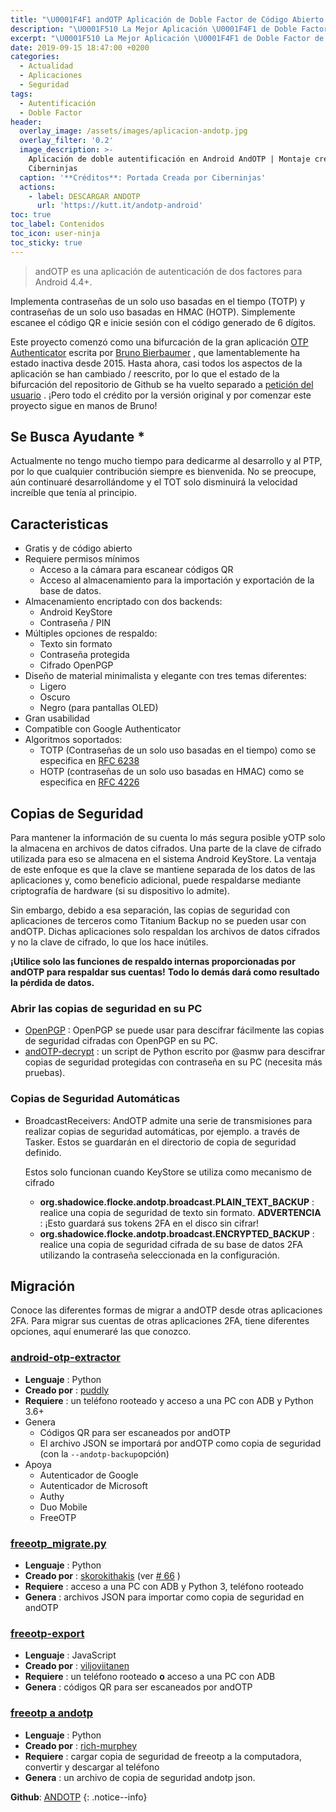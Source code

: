 ```yaml
---
title: "\U0001F4F1 andOTP Aplicación de Doble Factor de Código Abierto para Android"
description: "\U0001F510 La Mejor Aplicación \U0001F4F1 de Doble Factor de Código Abierto para Android"
excerpt: "\U0001F510 La Mejor Aplicación \U0001F4F1 de Doble Factor de Código Abierto para Android"
date: 2019-09-15 18:47:00 +0200
categories:
  - Actualidad
  - Aplicaciones
  - Seguridad
tags:
  - Autentificación
  - Doble Factor
header:
  overlay_image: /assets/images/aplicacion-andotp.jpg
  overlay_filter: '0.2'
  image_description: >-
    Aplicación de doble autentificación en Android AndOTP | Montaje creado por
    Ciberninjas
  caption: '**Créditos**: Portada Creada por Ciberninjas'
  actions:
    - label: DESCARGAR ANDOTP
      url: 'https://kutt.it/andotp-android'
toc: true
toc_label: Contenidos
toc_icon: user-ninja
toc_sticky: true
---
```


> andOTP es una aplicaci&oacute;n de autenticaci&oacute;n de dos factores para Android 4.4+.

Implementa contrase&ntilde;as de un solo uso basadas en el tiempo (TOTP) y contrase&ntilde;as de un solo uso basadas en HMAC (HOTP). Simplemente escanee el c&oacute;digo QR e inicie sesi&oacute;n con el c&oacute;digo generado de 6 d&iacute;gitos.

Este proyecto comenz&oacute; como una bifurcaci&oacute;n de la gran aplicaci&oacute;n [OTP Authenticator](https://github.com/0xbb/otp-authenticator) escrita por [Bruno Bierbaumer](https://github.com/0xbb) , que lamentablemente ha estado inactiva desde 2015. Hasta ahora, casi todos los aspectos de la aplicaci&oacute;n se han cambiado / reescrito, por lo que el estado de la bifurcaci&oacute;n del repositorio de Github se ha vuelto separado a [petici&oacute;n del usuario](https://github.com/andOTP/andOTP/issues/145) . &iexcl;Pero todo el cr&eacute;dito por la versi&oacute;n original y por comenzar este proyecto sigue en manos de Bruno\!

## Se Busca Ayudante \*

Actualmente no tengo mucho tiempo para dedicarme al desarrollo y al PTP, por lo que cualquier contribuci&oacute;n siempre es bienvenida. No se preocupe, a&uacute;n continuar&eacute; desarroll&aacute;ndome y el TOT solo disminuir&aacute; la velocidad incre&iacute;ble que ten&iacute;a al principio.

## Caracteristicas

* Gratis y de c&oacute;digo abierto
* Requiere permisos m&iacute;nimos
  * Acceso a la c&aacute;mara para escanear c&oacute;digos QR
  * Acceso al almacenamiento para la importaci&oacute;n y exportaci&oacute;n de la base de datos.
* Almacenamiento encriptado con dos backends:
  * Android KeyStore
  * Contrase&ntilde;a / PIN
* M&uacute;ltiples opciones de respaldo:
  * Texto sin formato
  * Contrase&ntilde;a protegida
  * Cifrado OpenPGP
* Dise&ntilde;o de material minimalista y elegante con tres temas diferentes:
  * Ligero
  * Oscuro
  * Negro (para pantallas OLED)
* Gran usabilidad
* Compatible con Google Authenticator
* Algoritmos soportados:
  * TOTP (Contrase&ntilde;as de un solo uso basadas en el tiempo) como se especifica en [RFC 6238](https://tools.ietf.org/html/rfc6238)
  * HOTP (contrase&ntilde;as de un solo uso basadas en HMAC) como se especifica en [RFC 4226](https://tools.ietf.org/html/rfc4226)

## Copias de Seguridad

Para mantener la informaci&oacute;n de su cuenta lo m&aacute;s segura posible yOTP solo la almacena en archivos de datos cifrados. Una parte de la clave de cifrado utilizada para eso se almacena en el sistema Android KeyStore. La ventaja de este enfoque es que la clave se mantiene separada de los datos de las aplicaciones y, como beneficio adicional, puede respaldarse mediante criptograf&iacute;a de hardware (si su dispositivo lo admite).

Sin embargo, debido a esa separaci&oacute;n, las copias de seguridad con aplicaciones de terceros como Titanium Backup no se pueden usar con andOTP. Dichas aplicaciones solo respaldan los archivos de datos cifrados y no la clave de cifrado, lo que los hace in&uacute;tiles.

**&iexcl;Utilice solo las funciones de respaldo internas proporcionadas por andOTP para respaldar sus cuentas\!** **Todo lo dem&aacute;s dar&aacute; como resultado la p&eacute;rdida de datos.**

### Abrir las copias de seguridad en su PC

* [OpenPGP](http://openpgp.org/) : OpenPGP se puede usar para descifrar f&aacute;cilmente las copias de seguridad cifradas con OpenPGP en su PC.
* [andOTP-decrypt](https://github.com/asmw/andOTP-decrypt) : un script de Python escrito por @asmw para descifrar copias de seguridad protegidas con contrase&ntilde;a en su PC (necesita m&aacute;s pruebas).

### Copias de Seguridad Autom&aacute;ticas

* BroadcastReceivers: AndOTP admite una serie de transmisiones para realizar copias de seguridad autom&aacute;ticas, por ejemplo. a trav&eacute;s de Tasker. Estos se guardar&aacute;n en el directorio de copia de seguridad definido.

  Estos solo funcionan cuando KeyStore se utiliza como mecanismo de cifrado

  * **org.shadowice.flocke.andotp.broadcast.PLAIN\_TEXT\_BACKUP** : realice una copia de seguridad de texto sin formato. **ADVERTENCIA** : &iexcl;Esto guardar&aacute; sus tokens 2FA en el disco sin cifrar\!
  * **org.shadowice.flocke.andotp.broadcast.ENCRYPTED\_BACKUP** : realice una copia de seguridad cifrada de su base de datos 2FA utilizando la contrase&ntilde;a seleccionada en la configuraci&oacute;n.

## Migraci&oacute;n

Conoce las diferentes formas de migrar a andOTP desde otras aplicaciones 2FA. Para migrar sus cuentas de otras aplicaciones 2FA, tiene diferentes opciones, aqu&iacute; enumerar&eacute; las que conozco.

### [android-otp-extractor](https://github.com/puddly/android-otp-extractor)

* **Lenguaje** : Python
* **Creado por** : [puddly](https://github.com/puddly)
* **Requiere** : un tel&eacute;fono rooteado y acceso a una PC con ADB y Python 3.6+
* Genera
  * C&oacute;digos QR para ser escaneados por andOTP
  * El archivo JSON se importar&aacute; por andOTP como copia de seguridad (con la `--andotp-backup`opci&oacute;n)
* Apoya
  * Autenticador de Google
  * Autenticador de Microsoft
  * Authy
  * Duo Mobile
  * FreeOTP

### [freeotp\_migrate.py](https://www.stavros.io/tips/migrate-freeotp-to-andotp/)

* **Lenguaje** : Python
* **Creado por** : [skorokithakis](https://github.com/skorokithakis) (ver [\# 66](https://github.com/flocke/andOTP/issues/66) )
* **Requiere** : acceso a una PC con ADB y Python 3, tel&eacute;fono rooteado
* **Genera** : archivos JSON para importar como copia de seguridad en andOTP

### [freeotp-export](https://github.com/viljoviitanen/freeotp-export)

* **Lenguaje** : JavaScript
* **Creado por** : [viljoviitanen](https://github.com/viljoviitanen)
* **Requiere** : un tel&eacute;fono rooteado **o** acceso a una PC con ADB
* **Genera** : c&oacute;digos QR para ser escaneados por andOTP

### [freeotp a andotp](https://github.com/rich-murphey/freeotp-to-andotp)

* **Lenguaje** : Python
* **Creado por** : [rich-murphey](https://github.com/rich-murphey)
* **Requiere** : cargar copia de seguridad de freeotp a la computadora, convertir y descargar al tel&eacute;fono
* **Genera** : un archivo de copia de seguridad andotp json.

**Github**\: [ANDOTP](https://kutt.it/andotp-github "Enlace al código de la librería libre de Github del proyecto ANDOTP")
{: .notice--info}